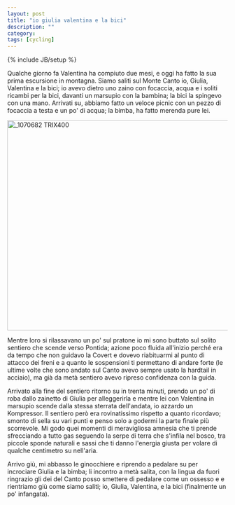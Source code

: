 ```yaml
---
layout: post
title: "io giulia valentina e la bici"
description: ""
category: 
tags: [cycling]
---
```

{% include JB/setup %}

Qualche giorno fa Valentina ha compiuto due mesi, e oggi ha fatto la sua prima escursione in montagna. Siamo saliti sul Monte Canto io, Giulia, Valentina e la bici; io avevo dietro uno zaino con focaccia, acqua e i soliti ricambi per la bici, davanti un marsupio con la bambina; la bici la spingevo con una mano. Arrivati su, abbiamo fatto un veloce picnic con un pezzo di focaccia a testa e un po' di acqua; la bimba, ha fatto merenda pure lei.


<a href="http://www.flickr.com/photos/aadm/8064640682/" title="_1070682 TRIX400 by aadm, on Flickr"><img src="http://farm9.staticflickr.com/8038/8064640682_160ea5e3be_z.jpg" width="640" height="480" alt="_1070682 TRIX400"></a>

Mentre loro si rilassavano un po' sul pratone io mi sono buttato sul solito sentiero che scende verso Pontida; azione poco fluida all'inizio perché era da tempo che non guidavo la Covert e dovevo riabituarmi al punto di attacco dei freni e a quanto le sospensioni ti permettano di andare forte (le ultime volte che sono andato sul Canto avevo sempre usato la hardtail in acciaio), ma già da metà sentiero avevo ripreso confidenza con la guida.

Arrivato alla fine del sentiero ritorno su in trenta minuti, prendo un po' di roba dallo zainetto di Giulia per alleggerirla e mentre lei con Valentina in marsupio scende dalla stessa sterrata dell'andata, io azzardo un Kompressor. Il sentiero però era rovinatissimo rispetto a quanto ricordavo; smonto di sella su vari punti e penso solo a godermi la parte finale più scorrevole. Mi godo quei momenti di meravigliosa amnesia che ti prende sfrecciando a tutto gas seguendo la serpe di terra che s'infila nel bosco, tra piccole sponde naturali e sassi che ti danno l'energia giusta per volare di qualche centimetro su nell'aria.

Arrivo giù, mi abbasso le ginocchiere e riprendo a pedalare su per incrociare Giulia e la bimba; li incontro a metà salita, con la lingua da fuori ringrazio gli dei del Canto posso smettere di pedalare come un ossesso e e rientriamo giù come siamo saliti; io, Giulia, Valentina, e la bici (finalmente un po' infangata).
